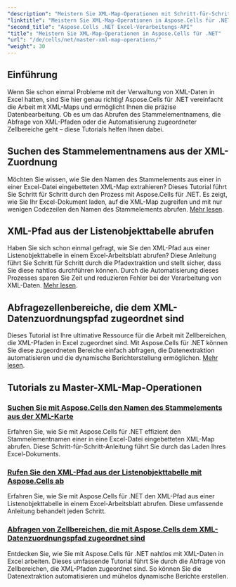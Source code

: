 ```yaml
---
"description": "Meistern Sie XML-Map-Operationen mit Schritt-für-Schritt-Tutorials. Rufen Sie mühelos Stammelemente ab, fragen Sie XML-Pfade ab und ordnen Sie Zellbereiche in Excel-Dateien zu."
"linktitle": "Meistern Sie XML-Map-Operationen in Aspose.Cells für .NET"
"second_title": "Aspose.Cells .NET Excel-Verarbeitungs-API"
"title": "Meistern Sie XML-Map-Operationen in Aspose.Cells für .NET"
"url": "/de/cells/net/master-xml-map-operations/"
"weight": 30
---
```


## Einführung

Wenn Sie schon einmal Probleme mit der Verwaltung von XML-Daten in Excel hatten, sind Sie hier genau richtig! Aspose.Cells für .NET vereinfacht die Arbeit mit XML-Maps und ermöglicht Ihnen die präzise Datenbearbeitung. Ob es um das Abrufen des Stammelementnamens, die Abfrage von XML-Pfaden oder die Automatisierung zugeordneter Zellbereiche geht – diese Tutorials helfen Ihnen dabei.

## Suchen des Stammelementnamens aus der XML-Zuordnung  
Möchten Sie wissen, wie Sie den Namen des Stammelements aus einer in einer Excel-Datei eingebetteten XML-Map extrahieren? Dieses Tutorial führt Sie Schritt für Schritt durch den Prozess mit Aspose.Cells für .NET. Es zeigt, wie Sie Ihr Excel-Dokument laden, auf die XML-Map zugreifen und mit nur wenigen Codezeilen den Namen des Stammelements abrufen. [Mehr lesen](./find-root-element-name-from-xml-map/).

## XML-Pfad aus der Listenobjekttabelle abrufen  
Haben Sie sich schon einmal gefragt, wie Sie den XML-Pfad aus einer Listenobjekttabelle in einem Excel-Arbeitsblatt abrufen? Diese Anleitung führt Sie Schritt für Schritt durch die Pfadextraktion und stellt sicher, dass Sie diese nahtlos durchführen können. Durch die Automatisierung dieses Prozesses sparen Sie Zeit und reduzieren Fehler bei der Verarbeitung von XML-Daten. [Mehr lesen](./retrieve-xml-path-from-list-object-table/).

## Abfragezellenbereiche, die dem XML-Datenzuordnungspfad zugeordnet sind  
Dieses Tutorial ist Ihre ultimative Ressource für die Arbeit mit Zellbereichen, die XML-Pfaden in Excel zugeordnet sind. Mit Aspose.Cells für .NET können Sie diese zugeordneten Bereiche einfach abfragen, die Datenextraktion automatisieren und die dynamische Berichterstellung ermöglichen. [Mehr lesen](./query-cell-areas-mapped-to-xml-data-map-path/).

## Tutorials zu Master-XML-Map-Operationen
### [Suchen Sie mit Aspose.Cells den Namen des Stammelements aus der XML-Karte](./find-root-element-name-from-xml-map/)
Erfahren Sie, wie Sie mit Aspose.Cells für .NET effizient den Stammelementnamen einer in eine Excel-Datei eingebetteten XML-Map abrufen. Diese Schritt-für-Schritt-Anleitung führt Sie durch das Laden Ihres Excel-Dokuments.
### [Rufen Sie den XML-Pfad aus der Listenobjekttabelle mit Aspose.Cells ab](./retrieve-xml-path-from-list-object-table/)
Erfahren Sie, wie Sie mit Aspose.Cells für .NET den XML-Pfad aus einer Listenobjekttabelle in einem Excel-Arbeitsblatt abrufen. Diese umfassende Anleitung behandelt jeden Schritt.
### [Abfragen von Zellbereichen, die mit Aspose.Cells dem XML-Datenzuordnungspfad zugeordnet sind](./query-cell-areas-mapped-to-xml-data-map-path/)
Entdecken Sie, wie Sie mit Aspose.Cells für .NET nahtlos mit XML-Daten in Excel arbeiten. Dieses umfassende Tutorial führt Sie durch die Abfrage von Zellbereichen, die XML-Pfaden zugeordnet sind. So können Sie die Datenextraktion automatisieren und mühelos dynamische Berichte erstellen.